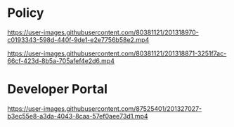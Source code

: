 # Policy

https://user-images.githubusercontent.com/80381121/201318970-c0193343-598d-440f-9de1-e2e7756b58e2.mp4

https://user-images.githubusercontent.com/80381121/201318871-3251f7ac-66cf-423d-8b5a-705afef4e2d6.mp4

# Developer Portal


https://user-images.githubusercontent.com/87525401/201327027-b3ec55e8-a3da-4043-8caa-57ef0aee73d1.mp4





